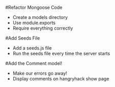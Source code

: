 #Refactor Mongoose Code 
* Create a models directory 
* Use module.exports
* Require everything correctly 

#Add Seeds File 
* Add a seeds.js file 
* Run the seeds file every time the server starts 

#Add the Comment model!
* Make our errors go away! 
* Display comments on hangryhack show page 

